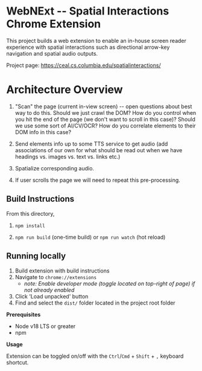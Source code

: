 # WebNExt -- Spatial Interactions Chrome Extension

This project builds a web extension to enable an in-house screen reader experience with spatial interactions such as directional arrow-key navigation and spatial audio outputs.

Project page: https://ceal.cs.columbia.edu/spatialinteractions/

# Architecture Overview

1. "Scan" the page (current in-view screen) -- open questions about best way to do this. Should we just crawl the DOM? How do you control when you hit the end of the page (we don't want to scroll in this case)? Should we use some sort of AI/CV/OCR? How do you correlate elements to their DOM info in this case?

2. Send elements info up to some TTS service to get audio (add associations of our own for what should be read out when we have headings vs. images vs. text vs. links etc.)

3. Spatialize corresponding audio.

4. If user scrolls the page we will need to repeat this pre-processing.

## Build Instructions

From this directory,
1. `npm install`

2. `npm run build` (one-time build) or `npm run watch` (hot reload)

## Running locally
1. Build extension with build instructions
2. Navigate to `chrome://extensions`
    -  _note: Enable developer mode (toggle located on top-right of page) if not already enabled_
3. Click 'Load unpacked' button
4. Find and select the `dist/` folder located in the project root folder

**Prerequisites**

- Node v18 LTS or greater
- npm

**Usage**

Extension can be toggled on/off with the `Ctrl`/`Cmd` + `Shift` + `,` keyboard shortcut.
